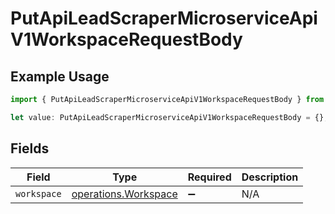 # PutApiLeadScraperMicroserviceApiV1WorkspaceRequestBody

## Example Usage

```typescript
import { PutApiLeadScraperMicroserviceApiV1WorkspaceRequestBody } from "oppulence-backend-sdk/models/operations";

let value: PutApiLeadScraperMicroserviceApiV1WorkspaceRequestBody = {};
```

## Fields

| Field                                                        | Type                                                         | Required                                                     | Description                                                  |
| ------------------------------------------------------------ | ------------------------------------------------------------ | ------------------------------------------------------------ | ------------------------------------------------------------ |
| `workspace`                                                  | [operations.Workspace](../../models/operations/workspace.md) | :heavy_minus_sign:                                           | N/A                                                          |